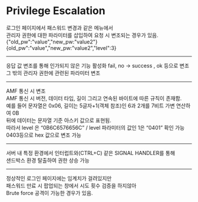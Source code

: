 # Privilege Escalation
로그인 페이지에서 패스워드 변경과 같은 메뉴에서  
관리자 권한에 대한 파라미터를 삽입하여 요청 시 변조되는 경우가 있음.  
{"old_pw":"value","new_pw:"value2"}  
{old_pw":"value","new_pw:"value2","level":3}  

----------------------
응답 값 변조를 통해 인가되지 않은 기능 활성화
fail, no -> success , ok 등으로 변조  
그 밖의 관리자 권한에 관련된 파라미터 변조

------------------------
AMF 통신 시 변조  
AMF 통신 시 버전, 데이터 타입, 길이 그리고 연속된 바이트에 따른 규칙이 존재함.  
예를 들어 문자열은 0x06, 길이는 5글자+1(객체 참조)인 6과 2개를 7비트 가변 연산하여 0B   
뒤에 데이터는 문자열 기준 아스키 값으로 표현됨.  
따라서 level 은 “0B6C6576656C” / level 파라미터의 값인 1은 “0401” 확인 가능  
0403등으로 hex 값으로 변조 가능  

------------------------
서버 내 특정 환경에서
인터럽트와(CTRL+C) 같은 SIGNAL HANDLER를 통해  
샌드박스 환경 탈출하여 권한 상승 가능  

------------------------
정상적인 로그인 페이지에는 임계치가 걸려있지만  
패스워드 만료 시 팝업되는 창에서 시도 횟수 검증을 하지않아  
Brute force 공격이 가능한 경우가 있음.  
